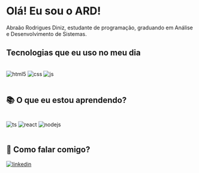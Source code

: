 # Olá! Eu sou o ARD!

Abraão Rodrigues Diniz, estudante de programação, graduando em Análise e Desenvolvimento de Sistemas.

## Tecnologias que eu uso no meu dia

<div style='display:inline_block'><br/>
    <img align='Center' alt='html5' src=https://img.shields.io/badge/HTML5-E34F26?style=for-the-badge&logo=html5&logoColor=white/>
    <img align='Center' alt='css' src=https://img.shields.io/badge/CSS-239120?&style=for-the-badge&logo=css3&logoColor=white/>
    <img align='Center' alt='js' src=https://img.shields.io/badge/JavaScript-F7DF1E?style=for-the-badge&logo=javascript&logoColor=black/>
<div><br/>

## 📚 O que eu estou aprendendo?

<div style='display:inline_block'><br/>
    <img align='Center' alt='ts' src=https://img.shields.io/badge/TypeScript-007ACC?style=for-the-badge&logo=typescript&logoColor=white/>
    <img align='Center' alt='react' src=https://img.shields.io/badge/React-20232A?style=for-the-badge&logo=react&logoColor=61DAFB/>
    <img align='Center' alt='nodejs' src=https://img.shields.io/badge/Node.js-43853D?style=for-the-badge&logo=node.js&logoColor=white/>
<div><br/>

## 👋 Como falar comigo?

[![linkedin](https://img.shields.io/badge/Linkedin-0af?style=for-the-badge&logo=linkedin&logoColor=fff)](https://www.linkedin.com/in/abraao-diniz-54a252345/)

